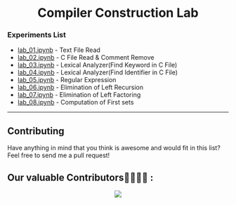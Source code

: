 <h1 align="center">
Compiler Construction Lab
</h1>
  
### Experiments List
- [lab_01.ipynb](lab_01.ipynb) - Text File Read
- [lab_02.ipynb](lab_02.ipynb) - C File Read & Comment Remove
- [lab_03.ipynb](lab_03.ipynb) - Lexical Analyzer(Find Keyword in C File)
- [lab_04.ipynb](lab_04.ipynb) - Lexical Analyzer(Find Identifier in C File)
- [lab_05.ipynb](lab_05.ipynb) - Regular Expression
- [lab_06.ipynb](lab_06.ipynb) - Elimination of Left Recursion
- [lab_07.ipynb](lab_07.ipynb) - Elimination of Left Factoring
- [lab_08.ipynb](lab_08.ipynb) - Computation of First sets
<!-- - [lab_09.ipynb](lab_09.ipynb) - Computation of Follow sets -->
-----
Contributing
----
Have anything in mind that you think is awesome and would fit in this list? Feel free to send me a pull request!
   
   
## Our valuable Contributors👩‍💻👨‍💻 :

<p align="center"><a href="https://github.com/Shakilgithub20/Compiler-Construction-Lab">
  <img src="https://contributors-img.web.app/image?repo=Shakilgithub20/Compiler-Construction-Lab" />
</a></p>
